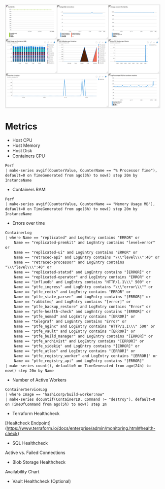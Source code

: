 ![Image of Azure Montior Tracking the Metrics Below](../docs/azure.png)

# Metrics

- Host CPU
- Host Memory
- Host Disk
- Containers CPU

```
Perf
| make-series avgif(CounterValue, CounterName == "% Processor Time"), default=0 on TimeGenerated from ago(3h) to now() step 20m by InstanceName
```

- Containers RAM

```
Perf
| make-series avgif(CounterValue, CounterName == "Memory Usage MB"), default=0 on TimeGenerated from ago(3h) to now() step 20m by InstanceName
```

- Errors over time

```
ContainerLog
| where Name == "replicated" and LogEntry contains "ERROR" or 
    Name == "replicated-premkit" and LogEntry contains "level=error" or 
    Name == "replicated-ui" and LogEntry contains "ERROR" or
    Name == "retraced-api" and LogEntry contains "\\\"level\\\":40" or
    Name == "retraced-processor" and LogEntry contains "\\\"level\\\":40" or
    Name == "replicated-statsd" and LogEntry contains "[ERROR]" or
    Name == "replicated-operator" and LogEntry contains "ERROR" or
    Name == "influxdb" and LogEntry contains "HTTP/1.1\\\" 500" or
    Name == "ptfe_ingress" and LogEntry contains "\\\"error\\\"" or
    Name == "ptfe_redis" and LogEntry contains "ERROR" or
    Name == "ptfe_state_parser" and LogEntry contains "[ERROR]" or
    Name == "rabbitmq" and LogEntry contains "[error]" or
    Name == "ptfe_backup_restore" and LogEntry contains "Error" or
    Name == "ptfe-health-check" and LogEntry contains "[ERROR]" or
    Name == "ptfe_nomad" and LogEntry contains "[ERROR]" or
    Name == "telegraf" and LogEntry contains "Error" or
    Name == "ptfe_nginx" and LogEntry contains "HTTP/1.1\\\" 500" or
    Name == "ptfe_vault" and LogEntry contains "[ERROR]" or
    Name == "ptfe_build_manager" and LogEntry contains "[ERROR]" or
    Name == "ptfe_archivist" and LogEntry contains "[ERROR]" or
    Name == "ptfe_sidekiq" and LogEntry contains "[ERROR]" or
    Name == "ptfe_atlas" and LogEntry contains "[ERROR]" or
    Name == "ptfe_registry_worker" and LogEntry contains "[ERROR]" or
    Name == "ptfe_registry_api" and LogEntry contains "[ERROR]"
| make-series count(), default=0 on TimeGenerated from ago(24h) to now() step 20m by Name
```

- Number of Active Workers

```
ContainerServiceLog
| where Image == "hashicorp/build-worker:now"
| make-series dcountif(ContainerID, Command != "destroy"), default=0 on TimeOfCommand from ago(5h) to now() step 1m
```

- Terraform Healthcheck

[Healtcheck Endpoint] (https://www.terraform.io/docs/enterprise/admin/monitoring.html#health-check)

- SQL Healthcheck

Active vs. Failed Connections

- Blob Storage Healthcheck

Availability Chart

- Vault Healthcheck (Optional)